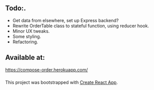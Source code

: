 ## Todo:.

- Get data from elsewhere, set up Express backend?
- Rewrite OrderTable class to stateful function, using reducer hook.
- Minor UX tweaks.
- Some styling.
- Refactoring.

## Available at:

https://compose-order.herokuapp.com/

###

This project was bootstrapped with [Create React App](https://github.com/facebook/create-react-app).
